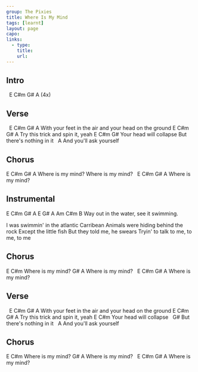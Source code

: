 ```yaml
---
group: The Pixies
title: Where Is My Mind
tags: [learnt]
layout: page
capo: 
links: 
  - type: 
    title: 
    url: 
---
```



## Intro

&nbsp; E  C#m  G#  A (4x)

## Verse
&nbsp;          E                        C#m               G#  A
 With your feet in the air and your head on the ground
E    C#m            G#       A
 Try this trick and spin it, yeah
E                  C#m                G#
 Your head will collapse  But there's nothing in it
&nbsp;          A
And you'll ask yourself

## Chorus
E            C#m      G#           A
 Where is my mind?    Where is my mind?
&nbsp;    E       C#m   G#  A
 Where is my mind?

## Instrumental

E  C#m  G#  A
E   G#         A             Am        C#m   B
Way out in the water, see it swimming.

I was swimmin' in the atlantic Carribean
Animals were hiding behind the rock
Except the little fish
But they told me, he swears
Tryin' to talk to me, to me, to me

## Chorus
E            C#m
 Where is my mind?
G#           A
 Where is my mind?
&nbsp;    E       C#m   G#  A
 Where is my mind?

## Verse
&nbsp;          E                        C#m               G#  A
 With your feet in the air and your head on the ground
E    C#m            G#       A
 Try this trick and spin it, yeah
E                  C#m
 Your head will collapse
&nbsp;           G#
But there's nothing in it
&nbsp;          A
And you'll ask yourself

## Chorus
E            C#m
 Where is my mind?
G#           A
 Where is my mind?
&nbsp;    E       C#m   G#  A
 Where is my mind?


